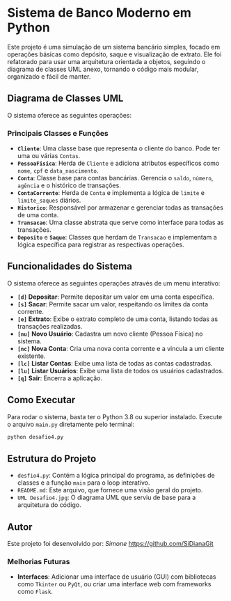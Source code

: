 
# Sistema de Banco Moderno em Python

Este projeto é uma simulação de um sistema bancário simples, focado em operações básicas como depósito, saque e visualização de extrato. Ele foi refatorado para usar uma arquitetura orientada a objetos, seguindo o diagrama de classes UML anexo, tornando o código mais modular, organizado e fácil de manter.

## Diagrama de Classes UML

O sistema oferece as seguintes operações:

### Principais Classes e Funções

  * **`Cliente`**: Uma classe base que representa o cliente do banco. Pode ter uma ou várias `Contas`.
  * **`PessoaFisica`**: Herda de `Cliente` e adiciona atributos específicos como `nome`, `cpf` e `data_nascimento`.
  * **`Conta`**: Classe base para contas bancárias. Gerencia o `saldo`, `número`, `agência` e o histórico de transações.
  * **`ContaCorrente`**: Herda de `Conta` e implementa a lógica de `limite` e `limite_saques` diários.
  * **`Historico`**: Responsável por armazenar e gerenciar todas as transações de uma conta.
  * **`Transacao`**: Uma classe abstrata que serve como interface para todas as transações.
  * **`Deposito`** e **`Saque`**: Classes que herdam de `Transacao` e implementam a lógica específica para registrar as respectivas operações.

## Funcionalidades do Sistema

O sistema oferece as seguintes operações através de um menu interativo:

  * **`[d]` Depositar**: Permite depositar um valor em uma conta específica.
  * **`[s]` Sacar**: Permite sacar um valor, respeitando os limites da conta corrente.
  * **`[e]` Extrato**: Exibe o extrato completo de uma conta, listando todas as transações realizadas.
  * **`[nu]` Novo Usuário**: Cadastra um novo cliente (Pessoa Física) no sistema.
  * **`[nc]` Nova Conta**: Cria uma nova conta corrente e a vincula a um cliente existente.
  * **`[lc]` Listar Contas**: Exibe uma lista de todas as contas cadastradas.
  * **`[lu]` Listar Usuários**: Exibe uma lista de todos os usuários cadastrados.
  * **`[q]` Sair**: Encerra a aplicação.

## Como Executar

Para rodar o sistema, basta ter o Python 3.8 ou superior instalado. Execute o arquivo `main.py` diretamente pelo terminal:

```bash
python desafio4.py
```

## Estrutura do Projeto

  * `desfio4.py`: Contém a lógica principal do programa, as definições de classes e a função `main` para o loop interativo.
  * `README.md`: Este arquivo, que fornece uma visão geral do projeto.
  * `UML Desafio4.jpg`: O diagrama UML que serviu de base para a arquitetura do código.

## Autor

Este projeto foi desenvolvido por: *Simone*
https://github.com/SiDianaGit

### Melhorias Futuras

* **Interfaces**: Adicionar uma interface de usuário (GUI) com bibliotecas como `Tkinter` ou `PyQt`, ou criar uma interface web com frameworks como `Flask`.
